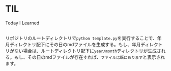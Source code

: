 # TIL
Today I Learned

##
リポジトリのルートディレクトリで``python template.py``を実行することで、年月ディレクトリ配下にその日のmdファイルを生成する。もし、年月ディレクトリがない場合は、ルートディレクトリ配下に`year/month`ディレクトリが生成される。もし、その日のmdファイルが存在すれば、`ファイルは既にあります`と表示されます。